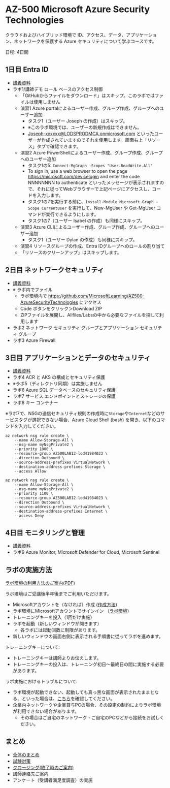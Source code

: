 
# AZ-500 Microsoft Azure Security Technologies

クラウドおよびハイブリッド環境で ID、アクセス、データ、アプリケーション、ネットワークを保護する Azure セキュリティについて学ぶコースです。

日程: 4日間

<!--
教材や、認定試験の出題範囲についての詳細は、以下のページをご覧ください。

認定資格 Microsoft Certified: Azure Security Engineer Associate
https://learn.microsoft.com/ja-jp/credentials/certifications/azure-security-engineer/
-->

<!--
## 教材(Microsoft Learn)の構成

コース資料
https://learn.microsoft.com/ja-jp/training/courses/az-500t00

上記ページの下部に、教材(Microsoft Learn)へのリンクがあります。

全8モジュール。
-->

## 1日目 Entra ID

<!--
- モジュール1 Microsoft Entra ID で ID を管理する
- モジュール2 Microsoft Entra ID を使用して認証を管理する
- モジュール3 Microsoft Entra ID を使用して認可を管理する
- モジュール4 Microsoft Entra ID でアプリケーション アクセスを管理する
- ラボ4 ディレクトリ同期の導入(省略)
-->

- [講義資料](mod01/mod01.md)
- ラボ1/講師デモ ロール ベースのアクセス制御
  - 「GitHubからファイルをダウンロード」はスキップ。このラボではファイルは使用しません
  - 演習1 Azure portalによるユーザー作成、グループ作成、グループへのユーザー追加
    - タスク1（ユーザー Joseph の作成）はスキップ。
    - ※このラボ環境では、ユーザーの新規作成はできません。
    - Joseph-xxxxxx@LODSPRODMCA.onmicrosoft.com といったユーザーが作成されていますのでそれを使用します。画面右上「リソース」タブで確認できます。
  - 演習2 Azure PowerShellによるユーザー作成、グループ作成、グループへのユーザー追加
    - タスク1の5: `Connect-MgGraph -Scopes "User.ReadWrite.All"`
    - To sign in, use a web browser to open the page https://microsoft.com/devicelogin and enter the code NNNNNNNN to authenticate といったメッセージが表示されますので、それに従ってWebブラウザーで上記ページにアクセスし、コードを入力します。
    - タスク1の7を実行する前に、`Install-Module Microsoft.Graph -Scope CurrentUser` を実行して、New-MgUser や Get-MgUser コマンドが実行できるようにします。
    - タスク1の7（ユーザー Isabel の作成）も同様にスキップ。
  - 演習3 Azure CLIによるユーザー作成、グループ作成、グループへのユーザー追加
    - タスク1（ユーザー Dylan の作成）も同様にスキップ。
  - 演習4 リソースグループの作成、Entra IDグループへのロールの割り当て
  - 「リソースのクリーンアップ」はスキップします。

## 2日目 ネットワークセキュリティ

<!--
- モジュール5 仮想ネットワークのセキュリティを計画して実装する
- モジュール6 Azure リソースへのプライベート アクセスのセキュリティを計画して実装する
- モジュール7 Azure リソースへのパブリック アクセスのセキュリティを計画して実装する
-->

- [講義資料](mod02/mod02.md)
- ※ ラボ内でファイル
  - ラボ環境内で https://github.com/MicrosoftLearning/AZ500-AzureSecurityTechnologies にアクセス
  - Code ボタンをクリック＞Download ZIP
  - ZIPファイルを展開し、Allfiles/Labsの中から必要なファイルを探して利用します
- ラボ2 ネットワーク セキュリティ グループとアプリケーション セキュリティ グループ
- ラボ3 Azure Firewall

## 3日目 アプリケーションとデータのセキュリティ

<!--
- モジュール8 コンピューティングの高度なセキュリティを計画して実装する
- モジュール9 ストレージのセキュリティを計画して実装する
- モジュール10 Azure SQL Database と Azure SQL Managed Instance のセキュリティを計画して実装する
-->

- [講義資料](mod03/mod03.md)
- ラボ4 ACR と AKS の構成とセキュリティ保護
- ※ラボ5（ディレクトリ同期）は実施しません
- ラボ6 Azure SQL データベースのセキュリティ保護
- ラボ7 サービス エンドポイントとストレージの保護
- ラボ8 キー コンテナー

※ラボ7で、NSGの送信セキュリティ規則の作成時に`Storage`や`Internet`などのサービスタグが選択できない場合、Azure Cloud Shell (bash) を開き、以下のコマンドを入力してください。
```
az network nsg rule create \
	--name Allow-Storage-All \
	--nsg-name myNsgPrivate2 \
	--priority 1000 \
	--resource-group AZ500LAB12-lod41984023 \
	--direction Outbound \
	--source-address-prefixes VirtualNetwork \
	--destination-address-prefixes Storage \
	--access Allow

az network nsg rule create \
	--name Allow-Storage-All \
	--nsg-name myNsgPrivate2 \
	--priority 1100 \
	--resource-group AZ500LAB12-lod41984023 \
	--direction Outbound \
	--source-address-prefixes VirtualNetwork \
	--destination-address-prefixes Internet \
	--access Deny
```

## 4日目 モニタリングと管理

<!--
- モジュール11 セキュリティのガバナンスを計画、実装、管理する
- モジュール12 Microsoft Defender for Cloud を使用してセキュリティ態勢を管理する
- モジュール13 Microsoft Defender for Cloud を使用して脅威に対する保護を構成して管理する
- モジュール14 セキュリティ監視とオートメーション ソリューションを構成して管理する
-->

- [講義資料](mod04/mod04.md)
- ラボ9 Azure Monitor, Microsoft Defender for Cloud, Microsoft Sentinel

## ラボの実施方法

[ラボ環境の利用方法のご案内(PDF)](../ラボ環境の利用方法.pdf)

ラボ環境はご受講後半年後までご利用いただけます。

- Microsoftアカウントを（なければ）作成 ([作成方法](https://support.microsoft.com/ja-jp/account-billing/%E6%96%B0%E3%81%97%E3%81%84-microsoft-%E3%82%A2%E3%82%AB%E3%82%A6%E3%83%B3%E3%83%88%E3%82%92%E4%BD%9C%E6%88%90%E3%81%99%E3%82%8B%E6%96%B9%E6%B3%95-a84675c3-3e9e-17cf-2911-3d56b15c0aaf))
- ラボ環境にMicrosoftアカウントでサインイン （[ラボ環境](https://esi.learnondemand.net/)）
- トレーニングキーを投入（1回だけ実施）
- ラボを起動（新しいウィンドウが開きます）
  - 各ラボには起動回数に制限があります。
- 新しいウィンドウの画面右側に表示される手順書に従ってラボを進めます。

トレーニングキーについて:
- トレーニングキーは講師よりお伝えします。
- トレーニングキーの投入は、トレーニング初日～最終日の間に実施する必要があります。

ラボ実施におけるトラブルについて:
- ラボ環境が起動できない、起動しても真っ黒な画面が表示されたままとなる、といった場合は、[こちら](https://docs.learnondemandsystems.com/tms/connectivity-requires.md)を確認してください。
- 企業内ネットワークや企業貸与PCの場合、その設定の制約によりラボ環境が利用できない場合があります。
  - その場合はご自宅のネットワーク・ご自宅のPCなどから接続をお試しください。

## まとめ

- [全体のまとめ](matome.md)
- [試験対策](exam.md)
- [クロージング(終了時のご案内)](../closing-cloudslice.md)
- 講師連絡先ご案内
- アンケート（受講者満足度調査）の実施

<!--

■コース日程

- [day 1](mod01/mod01.md)
  - Azure ADの基礎
    - MFA
      - ラボ4a(演習1,2)
  - Azure ADのセキュリティ機能
    - MFA
    - 条件付きアクセス
    - アクセスレビュー
    - Identity Protection
      - ラボ4 MFA / 条件付きアクセス / Identity Protection
    - Privileged Identiy Management (PIM)
      - ラボ5 PIM
    - ハイブリッドID (Azure AD Connect)
      - ラボ6 Azure AD Connect
  - エンタープライズ ガバナンス
    - ロール
    - ポリシー
    - ロック
      - ラボ1/2/3 Azure RBAC / ポリシー / ロック
- [day 2](mod02/mod02.md) プラットフォーム保護
  - 境界セキュリティ(VNet,DDoS, Firewall)
    - ラボ8
  - ネットワークセキュリティ(NSG, ASG, Endpoint, App GW, WAF, Front Door, UDR, ExpressRoute)
    - ラボ7
  - ホストセキュリティ
  - コンテナセキュリティ
    - ラボ9
- [day 3](mod03/mod03.md)
  - Key Vault
    - ラボ10 Key Vault
  - アプリケーションセキュリティ
    - IDプラットフォーム, アプリの登録, Microsoft Graph, Managed ID
  - ストレージセキュリティ
    - ラボ11
  - DBセキュリティ
    - ラボ12
- [day 4](mod04/mod04.md)
  - Azure Monitor
  - Microsoft Defender for Cloud
  - Azure Sentinel
    - ラボ13/14/15
-->

<!--
# ラボ

https://microsoftlearning.github.io/AZ-500JA-AzureSecurityTechnologies/
https://github.com/MicrosoftLearning/
-->

<!--

全15ラボ

https://github.com/MicrosoftLearning/AZ500-AzureSecurityTechnologies

https://github.com/MicrosoftLearning/AZ-500JA-AzureSecurityTechnologies

https://github.com/MicrosoftLearning/AZ500-AzureSecurityTechnologies.ja-jp

https://github.com/MicrosoftLearning/AZ500-AzureSecurityTechnologies.ja-jp/tree/main/Instructions/Labs

注意：ラボ13, 14, 15は続きの内容になっており、かつ、途中の待ち時間がかなりかかるものとなっています。待ち時間を含めると、トータルで2時間ほど要すると思われます。少し余裕を持って取り組みましょう。

-->
